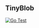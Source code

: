 ## TinyBlob

[![Go Test](https://github.com/tiny-blob/tinyblob/actions/workflows/run-tests.yml/badge.svg)](https://github.com/tiny-blob/tinyblob/actions/workflows/run-tests.yml)
